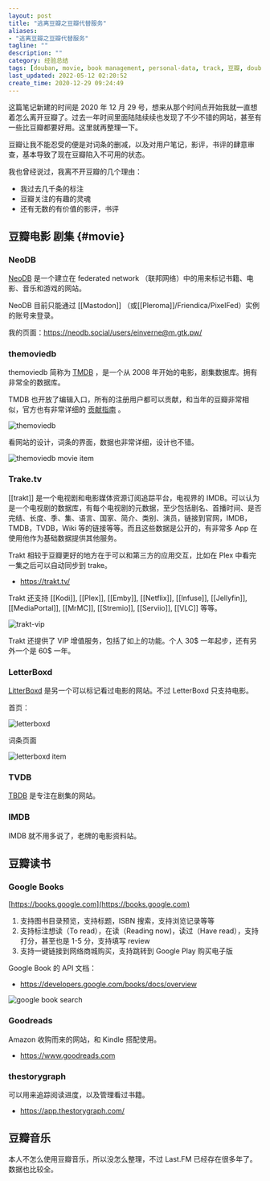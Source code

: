 ```yaml
---
layout: post
title: "逃离豆瓣之豆瓣代替服务"
aliases:
- "逃离豆瓣之豆瓣代替服务"
tagline: ""
description: ""
category: 经验总结
tags: [douban, movie, book management, personal-data, track, 豆瓣, douban ]
last_updated: 2022-05-12 02:20:52
create_time: 2020-12-29 09:24:49
---
```


这篇笔记新建的时间是 2020 年 12 月 29 号，想来从那个时间点开始我就一直想着怎么离开豆瓣了。过去一年时间里面陆陆续续也发现了不少不错的网站，甚至有一些比豆瓣都要好用。这里就再整理一下。

豆瓣让我不能忍受的便是对词条的删减，以及对用户笔记，影评，书评的肆意审查，基本导致了现在豆瓣陷入不可用的状态。

我也曾经说过，我离不开豆瓣的几个理由：

- 我过去几千条的标注
- 豆瓣关注的有趣的灵魂
- 还有无数的有价值的影评，书评

## 豆瓣电影 剧集 {#movie}

### NeoDB
[NeoDB](https://neodb.social/home/)  是一个建立在 federated network （联邦网络）中的用来标记书籍、电影、音乐和游戏的网站。

NeoDB 目前只能通过 [[Mastodon]] （或[[Pleroma]]/Friendica/PixelFed）实例的账号来登录。

我的页面：<https://neodb.social/users/einverne@m.gtk.pw/>


### themoviedb

themoviedb 简称为 [TMDB](https://www.themoviedb.org/) ，是一个从 2008 年开始的电影，剧集数据库。拥有非常全的数据库。

TMDB 也开放了编辑入口，所有的注册用户都可以贡献，和当年的豆瓣非常相似，官方也有非常详细的 [贡献指南](https://www.themoviedb.org/bible) 。

![themoviedb](/assets/themoviedb.jpg)

看网站的设计，词条的界面，数据也非常详细，设计也不错。

![themoviedb movie item](/assets/themoviedb-movie-item-20220512140326.png)

### Trake.tv
[[trakt]] 是一个电视剧和电影媒体资源订阅追踪平台，电视界的 IMDB。可以认为是一个电视剧的数据库，有每个电视剧的元数据，至少包括剧名、首播时间、是否完结、长度、季、集、语言、国家、简介、类别、演员，链接到官网，IMDB，TMDB，TVDB，Wiki 等的链接等等。而且这些数据是公开的，有非常多 App 在使用他作为基础数据提供其他服务。

Trakt 相较于豆瓣更好的地方在于可以和第三方的应用交互，比如在 Plex 中看完一集之后可以自动同步到 trake。

- <https://trakt.tv/>

Trakt 还支持 [[Kodi]], [[Plex]], [[Emby]], [[Netflix]], [[Infuse]], [[Jellyfin]], [[MediaPortal]], [[MrMC]], [[Stremio]], [[Serviio]], [[VLC]] 等等。

![trakt-vip](/assets/trakt-20220512141549.png)

Trakt 还提供了 VIP 增值服务，包括了如上的功能。个人 30$ 一年起步，还有另外一个是 60$ 一年。

### LetterBoxd

 [LitterBoxd](https://letterboxd.com/) 是另一个可以标记看过电影的网站。不过 LetterBoxd 只支持电影。

首页：

![letterboxd](/assets/letterboxd-20220512143728.png)

词条页面

![letterboxd item](/assets/letterboxd-item-20220512143916.png)

### TVDB

 [TBDB](https://thetvdb.com/) 是专注在剧集的网站。

### IMDB
IMDB 就不用多说了，老牌的电影资料站。

## 豆瓣读书

### Google Books
 [https://books.google.com](https://books.google.com)

1.  支持图书目录预览，支持标题，ISBN 搜索，支持浏览记录等等
2.  支持标注想读（To read），在读（Reading now)，读过（Have read），支持打分，甚至也是 1-5 分，支持填写 review
3.  支持一键链接到网络商城购买，支持跳转到 Google Play 购买电子版

Google Book 的 API 文档：

- <https://developers.google.com/books/docs/overview>

![google book search](/assets/google-book-search-20201229092521.png)

### Goodreads
Amazon 收购而来的网站，和 Kindle 搭配使用。

- <https://www.goodreads.com>

### thestorygraph
可以用来追踪阅读进度，以及管理看过书籍。

- <https://app.thestorygraph.com/>

## 豆瓣音乐
本人不怎么使用豆瓣音乐，所以没怎么整理，不过 Last.FM 已经存在很多年了。数据也比较全。
